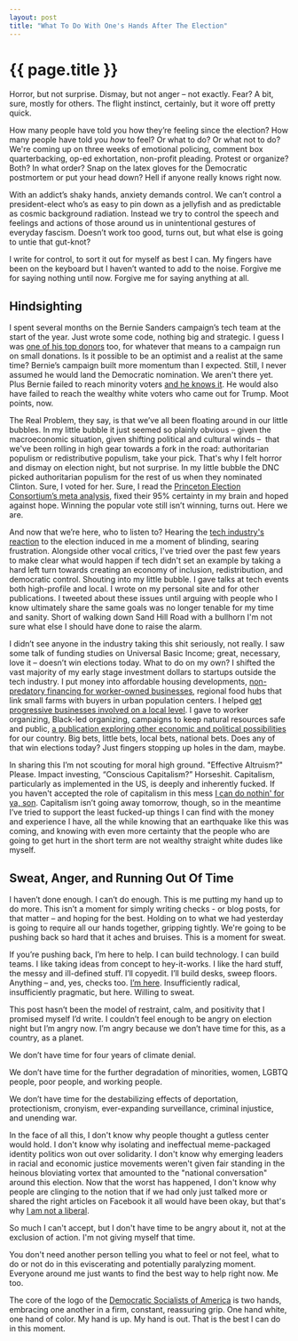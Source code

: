 ```yaml
---
layout: post
title: "What To Do With One's Hands After The Election"
---
```


# {{ page.title }}

Horror, but not surprise. Dismay, but not anger – not exactly. Fear? A bit, sure, mostly for others. The flight instinct, certainly, but it wore off pretty quick.

How many people have told you how they’re feeling since the election? How many people have told you _how_ to feel? Or what to do? Or what not to do? We're coming up on three weeks of emotional policing, comment box quarterbacking, op-ed exhortation, non-profit pleading. Protest or organize? Both? In what order? Snap on the latex gloves for the Democratic postmortem or put your head down? Hell if anyone really knows right now.

With an addict’s shaky hands, anxiety demands control. We can’t control a president-elect who’s as easy to pin down as a jellyfish and as predictable as cosmic background radiation. Instead we try to control the speech and feelings and actions of those around us in unintentional gestures of everyday fascism. Doesn’t work too good, turns out, but what else is going to untie that gut-knot?

I write for control, to sort it out for myself as best I can. My fingers have been on the keyboard but I haven’t wanted to add to the noise. Forgive me for saying nothing until now. Forgive me for saying anything at all.

## Hindsighting

I spent several months on the Bernie Sanders campaign’s tech team at the start of the year. Just wrote some code, nothing big and strategic. I guess I was [one of his top donors](http://www.thedailybeast.com/articles/2015/10/13/bernie-sanders-biggest-donors.html) too, for whatever that means to a campaign run on small donations. Is it possible to be an optimist and a realist at the same time? Bernie’s campaign built more momentum than I expected. Still, I never assumed he would land the Democratic nomination. We aren't there yet. Plus Bernie failed to reach minority voters [and he knows it](https://www.thenation.com/article/bernie-sanders-thenation-interview/). He would also have failed to reach the wealthy white voters who came out for Trump. Moot points, now.

The Real Problem, they say, is that we’ve all been floating around in our little bubbles. In my little bubble it just seemed so plainly obvious – given the macroeconomic situation, given shifting political and cultural winds –  that we've been rolling in high gear towards a fork in the road: authoritarian populism or redistributive populism, take your pick. That's why I felt horror and dismay on election night, but not surprise. In my little bubble the DNC picked authoritarian populism for the rest of us when they nominated Clinton. Sure, I voted for her. Sure, I read the [Princeton Election Consortium’s meta analysis](http://election.princeton.edu/2016/11/06/is-99-a-reasonable-probability/), fixed their 95% certainty in my brain and hoped against hope. Winning the popular vote still isn’t winning, turns out. Here we are.

And now that we’re here, who to listen to? Hearing the [tech industry's reaction](http://nytimes.com/2016/11/10/technology/trump-election-silicon-valley-reels.html?_r=0&referer=) to the election induced in me a moment of blinding, searing frustration. Alongside other vocal critics, I've tried over the past few years to make clear what would happen if tech didn't set an example by taking a hard left turn towards creating an economy of inclusion, redistribution, and democratic control. Shouting into my little bubble. I gave talks at tech events both high-profile and local. I wrote on my personal site and for other publications. I tweeted about these issues until arguing with people who I know ultimately share the same goals was no longer tenable for my time and sanity. Short of walking down Sand Hill Road with a bullhorn I'm not sure what else I should have done to raise the alarm.

I didn’t see anyone in the industry taking this shit seriously, not really. I saw some talk of funding studies on Universal Basic Income; great, necessary, love it – doesn’t win elections today. What to do on my own? I shifted the vast majority of my early stage investment dollars to startups outside the tech industry. I put money into affordable housing developments, [non-predatory financing for worker-owned businesses](https://al3x.net/2015/06/02/investing-in-the-working-world.html), regional food hubs that link small farms with buyers in urban population centers. I helped [get progressive businesses involved on a local level](https://medium.com/@hellopicoc). I gave to worker organizing, Black-led organizing, campaigns to keep natural resources safe and public, [a publication exploring other economic and political possibilities](https://al3x.net/2015/03/03/jacobin.html) for our country. Big bets, little bets, local bets, national bets. Does any of that win elections today? Just fingers stopping up holes in the dam, maybe.

In sharing this I’m not scouting for moral high ground. "Effective Altruism?" Please. Impact investing, “Conscious Capitalism?” Horseshit. Capitalism, particularly as implemented in the US, is deeply and inherently fucked. If you haven't accepted the role of capitalism in this mess [I can do nothin' for ya, son](https://www.youtube.com/watch?v=72Yh67e9lRo). Capitalism isn’t going away tomorrow, though, so in the meantime I’ve tried to support the least fucked-up things I can find with the money and experience I have, all the while knowing that an earthquake like this was coming, and knowing with even more certainty that the people who are going to get hurt in the short term are not wealthy straight white dudes like myself.

## Sweat, Anger, and Running Out Of Time

I haven’t done enough. I can’t do enough. This is me putting my hand up to do more. This isn’t a moment for simply writing checks - or blog posts, for that matter – and hoping for the best. Holding on to what we had yesterday is going to require all our hands together, gripping tightly. We're going to be pushing back so hard that it aches and bruises. This is a moment for sweat.

If you’re pushing back, I’m here to help. I can build technology. I can build teams. I like taking ideas from concept to hey-it-works. I like the hard stuff, the messy and ill-defined stuff. I’ll copyedit. I’ll build desks, sweep floors. Anything – and, yes, checks too. [I’m here](https://al3x.net/about.html). Insufficiently radical, insufficiently pragmatic, but here. Willing to sweat.

This post hasn’t been the model of restraint, calm, and positivity that I promised myself I’d write. I couldn’t feel enough to be angry on election night but I’m angry now. I’m angry because we don’t have time for this, as a country, as a planet.

We don’t have time for four years of climate denial.

We don’t have time for the further degradation of minorities, women, LGBTQ people, poor people, and working people.

We don’t have time for the destabilizing effects of deportation, protectionism, cronyism, ever-expanding surveillance, criminal injustice, and unending war. 

In the face of all this, I don't know why people thought a gutless center would hold. I don't know why isolating and ineffectual meme-packaged identity politics won out over solidarity. I don't know why emerging leaders in racial and economic justice movements weren't given fair standing in the heinous bloviating vortex that amounted to the "national conversation" around this election. Now that the worst has happened, I don't know why people are clinging to the notion that if we had only just talked more or shared the right articles on Facebook it all would have been okay, but that's why [I am not a liberal](https://www.jacobinmag.com/2014/07/why-im-not-a-liberal/).

So much I can't accept, but I don't have time to be angry about it, not at the exclusion of action. I'm not giving myself that time.

You don't need another person telling you what to feel or not feel, what to do or not do in this eviscerating and potentially paralyzing moment. Everyone around me just wants to find the best way to help right now. Me too.

The core of the logo of the [Democratic Socialists of America](http://www.dsausa.org) is two hands, embracing one another in a firm, constant, reassuring grip. One hand white, one hand of color. My hand is up. My hand is out. That is the best I can do in this moment.
